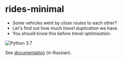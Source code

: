 # rides-minimal

- Some vehicles went by _close routes_ to each other? 
- Let's find out how much _travel duplication_ we have.
- You should know this before _travel optimisation_.

![Python 3.7](https://github.com/epogrebnyak/rides-minimal/workflows/Python%203.7/badge.svg)

See [documentation](https://epogrebnyak.github.io/rides-minimal) (in Russian).
